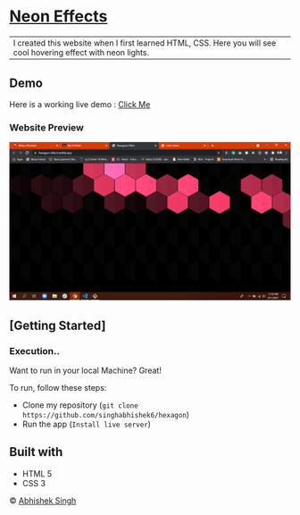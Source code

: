 # [Neon Effects](https://singhabhishek6.github.io/poject/)

<table>
<tr>
<td>
I created this website when I first learned HTML, CSS. Here you will see cool hovering effect with neon lights.
</td>
</tr>
</table>


## Demo
Here is a working live demo :  [Click Me](https://singhabhishek6.github.io/poject/)




### Website Preview

![](https://github.com/singhabhishek6/portfolio/blob/master/src/img/Readme/indeed/5.png)



## [Getting Started]

### Execution..
Want to run in your local Machine? Great!

To run, follow these steps:

- Clone my repository (`git clone https://github.com/singhabhishek6/hexagon`)
- Run the app (`Install live server`)


## Built with 

- HTML 5
- CSS 3

 © [Abhishek Singh ](https://github.com/singhabhishek6)



  
